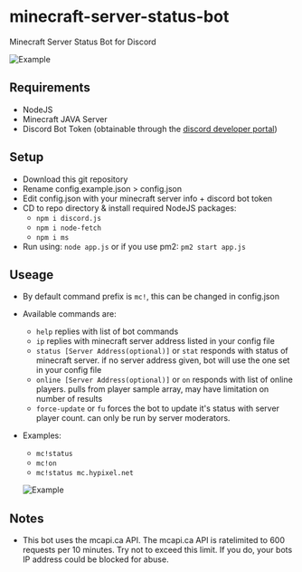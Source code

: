 # minecraft-server-status-bot
Minecraft Server Status Bot for Discord

 ![Example](https://github.com/emerysteele/minecraft-server-status-bot/blob/main/sample-member-list.png?raw=true)

## Requirements
- NodeJS
- Minecraft JAVA Server
- Discord Bot Token (obtainable through the [discord developer portal](https://discord.com/developers/applications/))

## Setup
- Download this git repository
- Rename config.example.json > config.json
- Edit config.json with your minecraft server info + discord bot token
- CD to repo directory & install required NodeJS packages:
  - `npm i discord.js`
  - `npm i node-fetch`
  - `npm i ms`
- Run using: `node app.js` or if you use pm2: `pm2 start app.js`

## Useage
- By default command prefix is `mc!`, this can be changed in config.json
- Available commands are:
  - `help` replies with list of bot commands
  - `ip` replies with minecraft server address listed in your config file
  - `status [Server Address(optional)]` or `stat` responds with status of minecraft server. if no server address given, bot will use the one set in your config file
  - `online [Server Address(optional)]` or `on` responds with list of online players. pulls from player sample array, may have limitation on number of results
  - `force-update` or `fu` forces the bot to update it's status with server player count. can only be run by server moderators.
- Examples:
  - `mc!status`
  - `mc!on`
  - `mc!status mc.hypixel.net`

  ![Example](https://github.com/emerysteele/minecraft-server-status-bot/blob/main/sample.png?raw=true)

## Notes
- This bot uses the mcapi.ca API. The mcapi.ca API is ratelimited to 600 requests per 10 minutes. Try not to exceed this limit. If you do, your bots IP address could be blocked for abuse.
